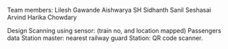 Team members:
Lilesh Gawande
Aishwarya SH
Sidhanth Sanil
Seshasai Arvind
Harika Chowdary


Design
Scanning using sensor: (train no, and location mapped)
Passengers data 
Station master: nearest railway guard
Station: QR code scanner.
